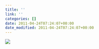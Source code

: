 ```yaml
---
title: ''
link: ''
categories: []
date: 2011-04-24T07:24:07+00:00
date_modified: 2011-04-24T07:24:07+00:00
---
```


![](http://share.hartl.co/instagram/2011-04-24.jpg)